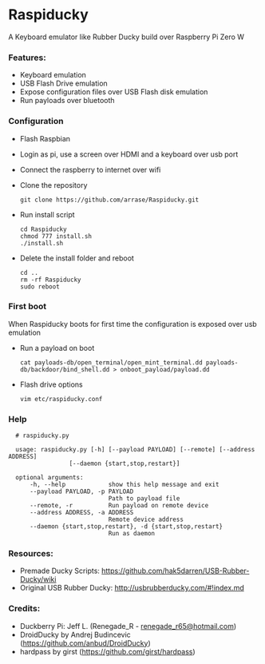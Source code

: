 # Raspiducky

A Keyboard emulator like Rubber Ducky build over Raspberry Pi Zero W

### Features:

* Keyboard emulation
* USB Flash Drive emulation
* Expose configuration files over USB Flash disk emulation
* Run payloads over bluetooth

### Configuration

* Flash Raspbian 
* Login as pi, use a screen over HDMI and a keyboard over usb port
* Connect the raspberry to internet over wifi
* Clone the repository

      git clone https://github.com/arrase/Raspiducky.git
 
* Run install script

      cd Raspiducky
      chmod 777 install.sh
      ./install.sh

* Delete the install folder and reboot

      cd ..
      rm -rf Raspiducky
      sudo reboot

### First boot

When Raspiducky boots for first time the configuration is exposed over usb emulation

* Run a payload on boot

      cat payloads-db/open_terminal/open_mint_terminal.dd payloads-db/backdoor/bind_shell.dd > onboot_payload/payload.dd

* Flash drive options

      vim etc/raspiducky.conf
      
### Help

      # raspiducky.py 
      
      usage: raspiducky.py [-h] [--payload PAYLOAD] [--remote] [--address ADDRESS]
                     [--daemon {start,stop,restart}]

      optional arguments:
          -h, --help            show this help message and exit
          --payload PAYLOAD, -p PAYLOAD
                                Path to payload file
          --remote, -r          Run payload on remote device
          --address ADDRESS, -a ADDRESS
                                Remote device address
          --daemon {start,stop,restart}, -d {start,stop,restart}
                                Run as daemon


### Resources:

* Premade Ducky Scripts: https://github.com/hak5darren/USB-Rubber-Ducky/wiki
* Original USB Rubber Ducky: http://usbrubberducky.com/#!index.md

### Credits:

* Duckberry Pi: Jeff L. (Renegade_R - renegade_r65@hotmail.com)
* DroidDucky by Andrej Budincevic (https://github.com/anbud/DroidDucky)
* hardpass by girst (https://github.com/girst/hardpass)
